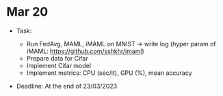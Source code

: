 # Mar 20

- Task:
    - Run FedAvg, MAML, iMAML on MNIST -> write log (hyper param of iMAML: https://github.com/sshkhr/imaml)
    - Prepare data for Cifar
    - Implement Cifar model
    - Implement metrics: CPU (sec/it), GPU (%), mean accuracy

- Deadline: At the end of 23/03/2023
